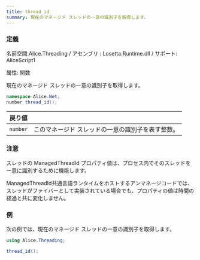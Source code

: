 ```yaml
---
title: thread_id
summary: 現在のマネージド スレッドの一意の識別子を取得します。
---
```

### 定義
名前空間:Alice.Threading / アセンブリ : Losetta.Runtime.dll / サポート: AliceScript1

属性: 関数

現在のマネージド スレッドの一意の識別子を取得します。

```cs title="AliceScript"
namespace Alice.Net;
number thread_id();
```

|戻り値| |
|-|-|
|`number`|このマネージド スレッドの一意の識別子を表す整数。|

### 注意
スレッドの ManagedThreadId プロパティ値は、プロセス内でそのスレッドを一意に識別するために機能します。

ManagedThreadId共通言語ランタイムをホストするアンマネージコードでは、スレッドがファイバーとして実装されている場合でも、プロパティの値は時間の経過と共に変化しません。

### 例
次の例では、現在のマネージド スレッドの一意の識別子を取得します。

```cs title="AliceScript"
using Alice.Threading;

thread_id();
```